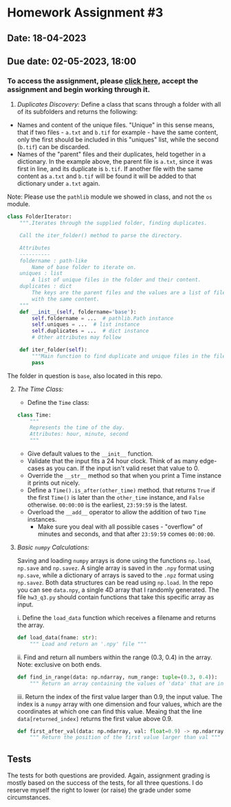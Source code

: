 # Homework Assignment #3

## Date: 18-04-2023

## Due date: 02-05-2023, 18:00

### To access the assignment, please [click here](https://classroom.github.com/a/2dYN0x0v), accept the assignment and begin working through it.

1. _Duplicates Discovery:_
   Define a class that scans through a folder with all of its subfolders and returns the following:

- Names and content of the unique files. "Unique" in this sense means, that if two files - `a.txt` and `b.tif` for example -
  have the same content, only the first should be included in this "uniques" list, while the second (`b.tif`) can be discarded.
- Names of the "parent" files and their duplicates, held together in a dictionary. In the example above, the parent file
  is `a.txt`, since it was first in line, and its duplicate is `b.tif`. If another file with the same content as `a.txt` and `b.tif`
  will be found it will be added to that dictionary under `a.txt` again.

Note: Please use the `pathlib` module we showed in class, and not the `os` module.

```python
class FolderIterator:
    """.Iterates through the supplied folder, finding duplicates.

    Call the iter_folder() method to parse the directory.

    Attributes
    ----------
    foldername : path-like
        Name of base folder to iterate on.
    uniques : list
        A list of unique files in the folder and their content.
    duplicates : dict
        The keys are the parent files and the values are a list of filenames
        with the same content.
    """
    def __init__(self, foldername='base'):
        self.foldername = ...  # pathlib.Path instance
        self.uniques = ...  # list instance
        self.duplicates = ...  # dict instance
        # Other attributes may follow

    def iter_folder(self):
        """Main function to find duplicate and unique files in the filesystem."""
        pass

```

The folder in question is `base`, also located in this repo.

2. _The Time Class:_

   - Define the `Time` class:

   ```python
   class Time:
       """
       Represents the time of the day.
       Attributes: hour, minute, second
       """
   ```

   - Give default values to the `__init__` function.
   - Validate that the input fits a 24 hour clock. Think of as many edge-cases as you can. If the input
     isn't valid reset that value to 0.
   - Override the `__str__` method so that when you print a Time instance it prints out nicely.
   - Define a `Time().is_after(other_time)` method. that returns `True` if the first `Time()` is later
     than the `other_time` instance, and `False` otherwise. `00:00:00` is the earliest, `23:59:59` is the latest.
   - Overload the `__add__` operator to allow the addition of two `Time` instances.
     - Make sure you deal with all possible cases - "overflow" of minutes
       and seconds, and that after `23:59:59` comes `00:00:00`.

3. _Basic `numpy` Calculations:_

   Saving and loading `numpy` arrays is done using the functions `np.load`, `np.save` and `np.savez`. A single array is saved in the `.npy` format using `np.save`, while a dictionary of arrays is saved to the `.npz` format using `np.savez`. Both data structures can be read using `np.load`. In the repo you can see `data.npy`, a single 4D array that I randomly generated. The file `hw3_q3.py` should contain functions that take this specific array as input.

   i. Define the `load_data` function which receives a filename and returns the array.

   ```python
   def load_data(fname: str):
       """ Load and return an '.npy' file """
   ```

   ii. Find and return all numbers within the range (0.3, 0.4) in the array. Note: exclusive on both ends.

   ```python
   def find_in_range(data: np.ndarray, num_range: tuple=(0.3, 0.4)):
       """ Return an array containing the values of 'data' that are inside 'num_range' """
   ```

   iii. Return the index of the first value larger than 0.9, the input value. The index is a
   `numpy` array with one dimension and four values, which are the coordinates at which one can find
   this value. Meaing that the line `data[returned_index]` returns the first value above 0.9.

   ```python
   def first_after_val(data: np.ndarray, val: float=0.9) -> np.ndarray:
       """ Return the position of the first value larger than val """
   ```

## Tests

The tests for both questions are provided. Again, assignment grading is mostly based on the success
of the tests, for all three questions. I do reserve myself the right to lower (or raise) the grade under
some circumstances.

